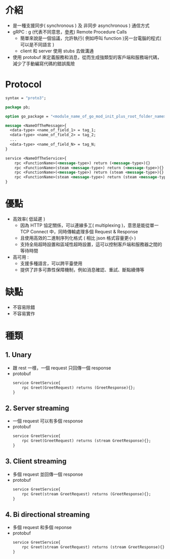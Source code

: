# 介紹 
- 是一種支援同步( synchronous ) 及 非同步 asynchronous ) 通信方式
- gRPC : g (代表不同意思，[參考](https://github.com/grpc/grpc/blob/master/doc/g_stands_for.md)) Remote Procedure Calls 
	- 簡單來說是一個協議，允許執行( 例如呼叫 function )另一台電腦的程式( 可以是不同語言 )
	- client 和 server 使用 stubs 去做溝通
- 使用 protobuf 來定義服務和消息，從而生成強類型的客戶端和服務端代碼，減少了手動編寫代碼的錯誤風險

# Protocol
```protobuf
syntax = "proto3";

package pb;

option go_package = "<module_name_of_go_mod_init_plus_root_folder_name>";

message <NameOfTheMessage>{
  <data-type> <name_of_field_1> = tag_1;
  <data-type> <name_of_field_2> = tag_2;
  ...
  <data-type> <name_of_field_N> = tag_N;
}

service <NameOfTheService>{
	rpc <FunctionName>(<message-type>) return (<message-type>){}
	rpc <FunctionName>(steam <message-type>) return (<message-type>){}
	rpc <FunctionName>(<message-type>) return (steam <message-type>){}
	rpc <FunctionName>(steam <message-type>) return (steam <message-type>){}
}
```

# 優點
- 高效率( 低延遲 )
	- 因為 HTTP 協定關係，可以連線多工( multiplexing )，意思是能從單一 TCP Connect 中，同時傳輸處理多個 Request & Response
	- 且使用高效的二進制序列化格式 ( 相比 json 格式容量更小 )
	- 支持全局超時設置和區域性超時設置，這可以控制客戶端和服務器之間的等待時間
- 高可用 :
	- 支援多種語言，可以跨平臺使用
	- 提供了許多可靠性保障機制，例如消息確認、重試、斷點續傳等

# 缺點
- 不容易除錯
- 不容易實作

# 種類
## 1. Unary
- 跟 rest 一樣，一個 request 只回傳一個 response
-  protobuf
	```protobuf
	service GreetService{
		rpc Greet(GreetRequest) returns (GreetResponse){};
	}
	```
## 2. Server streaming
- 一個 request 可以有多個 response
-  protobuf
	```protobuf
	service GreetService{
		rpc Greet(GreetRequest) returns (stream GreetResponse){};
	}
	```

## 3. Client streaming
- 多個 request 並回傳一個 response
-  protobuf
	```protobuf
	service GreetService{
		rpc Greet(stream GreetRequest) returns (GreetResponse){};
	}
	```
## 4. Bi directional streaming
- 多個 request 和多個 reponse
-  protobuf
	```protobuf
	service GreetService{
		rpc Greet(stream GreetRequest) returns (stream GreetResponse){};
	}
	```
